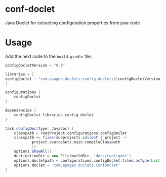 conf-doclet
===========

Java Doclet for extracting configuration properties from java code

Usage
======
Add the next code to the <code>build.gradle</code> file:
```groovy
configDocletVersion = "0.1"

libraries = [
configDoclet : "com.epages.doclets:config-doclet:${configDocletVersion}"
]

configurations {
    configDoclet
}

dependencies {
    configDoclet libraries.config_doclet
}

task configDoc(type: Javadoc) {
    classpath = rootProject.configurations.configDoclet
    classpath += files(subprojects.collect { project ->
            project.sourceSets.main.compileClasspath
            })
    options.showAll()
    destinationDir = new File(buildDir, 'docs/configdoc')
    options.docletpath = configurations.configDoclet.files.asType(List)
    options.doclet = "com.epages.doclets.ConfDoclet"
}
```
